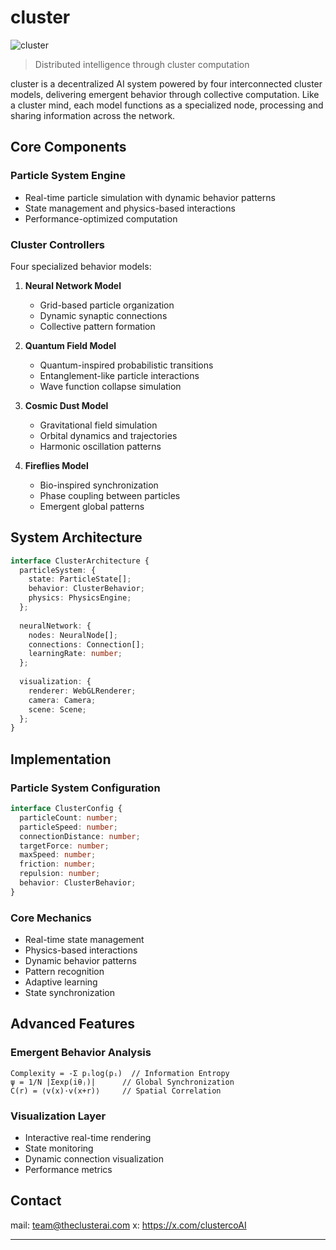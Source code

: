 # cluster

![cluster](https://github.com/user-attachments/assets/627dbeb4-fc60-44cc-a0e2-b58990430da6)


> Distributed intelligence through cluster computation 

cluster is a decentralized AI system powered by four interconnected cluster models, delivering emergent behavior through collective computation. Like a cluster mind, each model functions as a specialized node, processing and sharing information across the network.

## Core Components

### Particle System Engine
- Real-time particle simulation with dynamic behavior patterns
- State management and physics-based interactions
- Performance-optimized computation

### Cluster Controllers
Four specialized behavior models:

1. **Neural Network Model**
   - Grid-based particle organization
   - Dynamic synaptic connections
   - Collective pattern formation

2. **Quantum Field Model**
   - Quantum-inspired probabilistic transitions
   - Entanglement-like particle interactions
   - Wave function collapse simulation

3. **Cosmic Dust Model**
   - Gravitational field simulation
   - Orbital dynamics and trajectories
   - Harmonic oscillation patterns

4. **Fireflies Model**
   - Bio-inspired synchronization
   - Phase coupling between particles
   - Emergent global patterns

## System Architecture

```typescript
interface ClusterArchitecture {
  particleSystem: {
    state: ParticleState[];
    behavior: ClusterBehavior;
    physics: PhysicsEngine;
  };
  
  neuralNetwork: {
    nodes: NeuralNode[];
    connections: Connection[];
    learningRate: number;
  };
  
  visualization: {
    renderer: WebGLRenderer;
    camera: Camera;
    scene: Scene;
  };
}
```

## Implementation

### Particle System Configuration

```typescript
interface ClusterConfig {
  particleCount: number;
  particleSpeed: number;
  connectionDistance: number;
  targetForce: number;
  maxSpeed: number;
  friction: number;
  repulsion: number;
  behavior: ClusterBehavior;
}
```

### Core Mechanics

- Real-time state management
- Physics-based interactions
- Dynamic behavior patterns
- Pattern recognition
- Adaptive learning
- State synchronization

## Advanced Features

### Emergent Behavior Analysis
```
Complexity = -Σ pᵢlog(pᵢ)  // Information Entropy
ψ = 1/N |Σexp(iθⱼ)|      // Global Synchronization
C(r) = ⟨v(x)·v(x+r)⟩     // Spatial Correlation
```

### Visualization Layer
- Interactive real-time rendering
- State monitoring
- Dynamic connection visualization
- Performance metrics

## Contact

mail: team@theclusterai.com
x: https://x.com/clustercoAI

---
